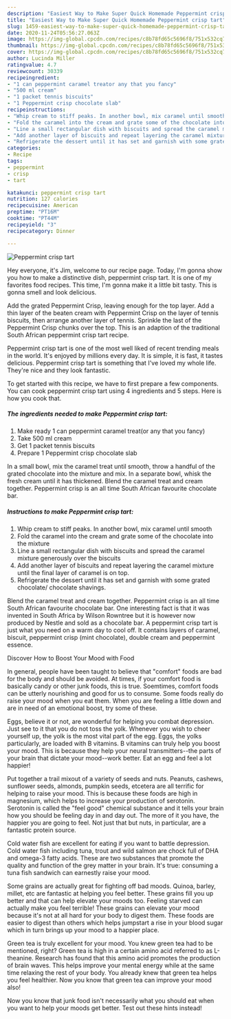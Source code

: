 ```yaml
---
description: "Easiest Way to Make Super Quick Homemade Peppermint crisp tart"
title: "Easiest Way to Make Super Quick Homemade Peppermint crisp tart"
slug: 1459-easiest-way-to-make-super-quick-homemade-peppermint-crisp-tart
date: 2020-11-24T05:56:27.063Z
image: https://img-global.cpcdn.com/recipes/c8b78fd65c5696f8/751x532cq70/peppermint-crisp-tart-recipe-main-photo.jpg
thumbnail: https://img-global.cpcdn.com/recipes/c8b78fd65c5696f8/751x532cq70/peppermint-crisp-tart-recipe-main-photo.jpg
cover: https://img-global.cpcdn.com/recipes/c8b78fd65c5696f8/751x532cq70/peppermint-crisp-tart-recipe-main-photo.jpg
author: Lucinda Miller
ratingvalue: 4.7
reviewcount: 30339
recipeingredient:
- "1 can peppermint caramel treator any that you fancy"
- "500 ml cream"
- "1 packet tennis biscuits"
- "1 Peppermint crisp chocolate slab"
recipeinstructions:
- "Whip cream to stiff peaks. In another bowl, mix caramel until smooth"
- "Fold the caramel into the cream and grate some of the chocolate into the mixture"
- "Line a small rectangular dish with biscuits and spread the caramel mixture generously over the biscuits"
- "Add another layer of biscuits and repeat layering the caramel mixture until the final layer of caramel is on top."
- "Refrigerate the dessert until it has set and garnish with some grated chocolate/ chocolate shavings."
categories:
- Recipe
tags:
- peppermint
- crisp
- tart

katakunci: peppermint crisp tart 
nutrition: 127 calories
recipecuisine: American
preptime: "PT16M"
cooktime: "PT44M"
recipeyield: "3"
recipecategory: Dinner

---
```



![Peppermint crisp tart](https://img-global.cpcdn.com/recipes/c8b78fd65c5696f8/751x532cq70/peppermint-crisp-tart-recipe-main-photo.jpg)

Hey everyone, it's Jim, welcome to our recipe page. Today, I'm gonna show you how to make a distinctive dish, peppermint crisp tart. It is one of my favorites food recipes. This time, I'm gonna make it a little bit tasty. This is gonna smell and look delicious.

Add the grated Peppermint Crisp, leaving enough for the top layer. Add a thin layer of the beaten cream with Peppermint Crisp on the layer of tennis biscuits, then arrange another layer of tennis. Sprinkle the last of the Peppermint Crisp chunks over the top. This is an adaption of the traditional South African peppermint crisp tart recipe.

Peppermint crisp tart is one of the most well liked of recent trending meals in the world. It's enjoyed by millions every day. It is simple, it is fast, it tastes delicious. Peppermint crisp tart is something that I've loved my whole life. They're nice and they look fantastic.


To get started with this recipe, we have to first prepare a few components. You can cook peppermint crisp tart using 4 ingredients and 5 steps. Here is how you cook that.

<!--inarticleads1-->

##### The ingredients needed to make Peppermint crisp tart:

1. Make ready 1 can peppermint caramel treat(or any that you fancy)
1. Take 500 ml cream
1. Get 1 packet tennis biscuits
1. Prepare 1 Peppermint crisp chocolate slab


In a small bowl, mix the caramel treat until smooth, throw a handful of the grated chocolate into the mixture and mix. In a separate bowl, whisk the fresh cream until it has thickened. Blend the caramel treat and cream together. Peppermint crisp is an all time South African favourite chocolate bar. 

<!--inarticleads2-->

##### Instructions to make Peppermint crisp tart:

1. Whip cream to stiff peaks. In another bowl, mix caramel until smooth
1. Fold the caramel into the cream and grate some of the chocolate into the mixture
1. Line a small rectangular dish with biscuits and spread the caramel mixture generously over the biscuits
1. Add another layer of biscuits and repeat layering the caramel mixture until the final layer of caramel is on top.
1. Refrigerate the dessert until it has set and garnish with some grated chocolate/ chocolate shavings.


Blend the caramel treat and cream together. Peppermint crisp is an all time South African favourite chocolate bar. One interesting fact is that it was invented in South Africa by Wilson Rowntree but it is however now produced by Nestle and sold as a chocolate bar. A peppermint crisp tart is just what you need on a warm day to cool off. It contains layers of caramel, biscuit, peppermint crisp (mint chocolate), double cream and peppermint essence. 

Discover How to Boost Your Mood with Food


In general, people have been taught to believe that "comfort" foods are bad for the body and should be avoided. At times, if your comfort food is basically candy or other junk foods, this is true. Soemtimes, comfort foods can be utterly nourishing and good for us to consume. Some foods really do raise your mood when you eat them. When you are feeling a little down and are in need of an emotional boost, try some of these.

Eggs, believe it or not, are wonderful for helping you combat depression. Just see to it that you do not toss the yolk. Whenever you wish to cheer yourself up, the yolk is the most vital part of the egg. Eggs, the yolks particularly, are loaded with B vitamins. B vitamins can truly help you boost your mood. This is because they help your neural transmitters--the parts of your brain that dictate your mood--work better. Eat an egg and feel a lot happier!

Put together a trail mixout of a variety of seeds and nuts. Peanuts, cashews, sunflower seeds, almonds, pumpkin seeds, etcetera are all terrific for helping to raise your mood. This is because these foods are high in magnesium, which helps to increase your production of serotonin. Serotonin is called the "feel good" chemical substance and it tells your brain how you should be feeling day in and day out. The more of it you have, the happier you are going to feel. Not just that but nuts, in particular, are a fantastic protein source.

Cold water fish are excellent for eating if you want to battle depression. Cold water fish including tuna, trout and wild salmon are chock full of DHA and omega-3 fatty acids. These are two substances that promote the quality and function of the grey matter in your brain. It's true: consuming a tuna fish sandwich can earnestly raise your mood. 

Some grains are actually great for fighting off bad moods. Quinoa, barley, millet, etc are fantastic at helping you feel better. These grains fill you up better and that can help elevate your moods too. Feeling starved can actually make you feel terrible! These grains can elevate your mood because it's not at all hard for your body to digest them. These foods are easier to digest than others which helps jumpstart a rise in your blood sugar which in turn brings up your mood to a happier place.

Green tea is truly excellent for your mood. You knew green tea had to be mentioned, right? Green tea is high in a certain amino acid referred to as L-theanine. Research has found that this amino acid promotes the production of brain waves. This helps improve your mental energy while at the same time relaxing the rest of your body. You already knew that green tea helps you feel healthier. Now you know that green tea can improve your mood also!

Now you know that junk food isn't necessarily what you should eat when you want to help your moods get better. Test out  these hints  instead!

